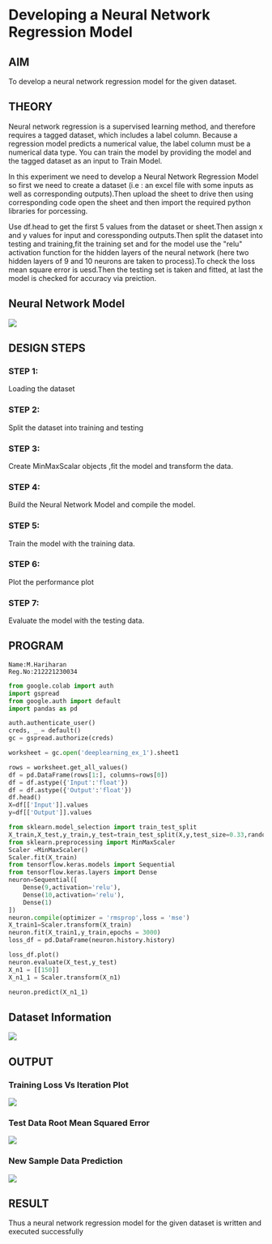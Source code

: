 # Developing a Neural Network Regression Model

## AIM

To develop a neural network regression model for the given dataset.

## THEORY

Neural network regression is a supervised learning method, and therefore requires a tagged dataset, which includes a label column. Because a regression model predicts a numerical value, the label column must be a numerical data type. You can train the model by providing the model and the tagged dataset as an input to Train Model.

In this experiment we need to develop a Neural Network Regression Model so first we need to create a dataset (i.e : an excel file with some inputs as well as corresponding outputs).Then upload the sheet to drive then using corresponding code open the sheet and then import the required python libraries for porcessing.

Use df.head to get the first 5 values from the dataset or sheet.Then assign x and y values for input and coressponding outputs.Then split the dataset into testing and training,fit the training set and for the model use the "relu" activation function for the hidden layers of the neural network (here two hidden layers of 9 and 10 neurons are taken to process).To check the loss mean square error is uesd.Then the testing set is taken and fitted, at last the model is checked for accuracy via preiction.

## Neural Network Model
![](NN.png)

## DESIGN STEPS

### STEP 1:

Loading the dataset

### STEP 2:

Split the dataset into training and testing

### STEP 3:

Create MinMaxScalar objects ,fit the model and transform the data.

### STEP 4:

Build the Neural Network Model and compile the model.

### STEP 5:

Train the model with the training data.

### STEP 6:

Plot the performance plot

### STEP 7:

Evaluate the model with the testing data.

## PROGRAM
```
Name:M.Hariharan
Reg.No:212221230034
```
```python
from google.colab import auth
import gspread
from google.auth import default
import pandas as pd

auth.authenticate_user()
creds, _ = default()
gc = gspread.authorize(creds)

worksheet = gc.open('deeplearning_ex_1').sheet1

rows = worksheet.get_all_values()
df = pd.DataFrame(rows[1:], columns=rows[0])
df = df.astype({'Input':'float'})
df = df.astype({'Output':'float'})
df.head()
X=df[['Input']].values
y=df[['Output']].values

from sklearn.model_selection import train_test_split
X_train,X_test,y_train,y_test=train_test_split(X,y,test_size=0.33,random_state=33)
from sklearn.preprocessing import MinMaxScaler
Scaler =MinMaxScaler()
Scaler.fit(X_train)
from tensorflow.keras.models import Sequential
from tensorflow.keras.layers import Dense
neuron=Sequential([
    Dense(9,activation='relu'),
    Dense(10,activation='relu'),
    Dense(1)
])
neuron.compile(optimizer = 'rmsprop',loss = 'mse')
X_train1=Scaler.transform(X_train)
neuron.fit(X_train1,y_train,epochs = 3000)
loss_df = pd.DataFrame(neuron.history.history)

loss_df.plot()
neuron.evaluate(X_test,y_test)
X_n1 = [[150]]
X_n1_1 = Scaler.transform(X_n1)

neuron.predict(X_n1_1)
```

## Dataset Information

![](1.png)

## OUTPUT

### Training Loss Vs Iteration Plot

![](2.png)

### Test Data Root Mean Squared Error

![](3.png)

### New Sample Data Prediction

![](4.png)

## RESULT
Thus a neural network regression model for the given dataset is written and executed successfully
